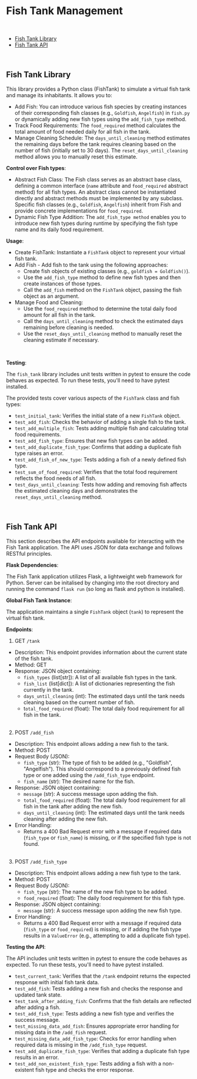 # Fish Tank Management
<br>

* [Fish Tank Library](#fish-tank-library)
* [Fish Tank API](#fish-tank-api)
<br>

## Fish Tank Library

This library provides a Python class (FishTank) to simulate a virtual fish tank and manage its inhabitants. It allows you to:

* Add Fish: You can introduce various fish species by creating instances of their corresponding fish classes (e.g., ```Goldfish```, ```Angelfish```) in ```fish.py``` or dynamically adding new fish types using the ```add_fish_type``` method.
* Track Food Requirements: The ```food_required``` method calculates the total amount of food needed daily for all fish in the tank.
* Manage Cleaning Schedule: The ```days_until_cleaning``` method estimates the remaining days before the tank requires cleaning based on the number of fish (initially set to 30 days). The ```reset_days_until_cleaning``` method allows you to manually reset this estimate.

**Control over Fish types**:

* Abstract Fish Class: The Fish class serves as an abstract base class, defining a common interface (```name``` attribute and ```food_required``` abstract method) for all fish types. An abstract class cannot be instantiated directly and abstract methods must be implemented by any subclass. Specific fish classes (e.g., ```Goldfish```, ```Angelfish```) inherit from Fish and provide concrete implementations for ```food_required```.
* Dynamic Fish Type Addition: The ```add_fish_type method``` enables you to introduce new fish types during runtime by specifying the fish type name and its daily food requirement.


**Usage**:

* Create FishTank: Instantiate a ```FishTank``` object to represent your virtual fish tank.
* Add Fish - Add fish to the tank using the following approaches:
    * Create fish objects of existing classes (e.g., ```goldfish = Goldfish()```).
    * Use the ```add_fish_type``` method to define new fish types and then create instances of those types.
    * Call the ```add_fish``` method on the ```FishTank``` object, passing the fish object as an argument.
* Manage Food and Cleaning:
    * Use the ```food_required``` method to determine the total daily food amount for all fish in the tank.
    * Call the ```days_until_cleaning``` method to check the estimated days remaining before cleaning is needed.
    * Use the ```reset_days_until_cleaning``` method to manually reset the cleaning estimate if necessary.
<br>

**Testing**:

The ```fish_tank``` library includes unit tests written in pytest to ensure the code behaves as expected. To run these tests, you'll need to have pytest installed.

The provided tests cover various aspects of the ```FishTank``` class and fish types:

* ```test_initial_tank```: Verifies the initial state of a new ```FishTank``` object.
* ```test_add_fish```: Checks the behavior of adding a single fish to the tank.
* ```test_add_multiple_fish```: Tests adding multiple fish and calculating total food requirements.
* ```test_add_fish_type```: Ensures that new fish types can be added.
* ```test_add_duplicate_fish_type```: Confirms that adding a duplicate fish type raises an error.
* ```test_add_fish_of_new_type```: Tests adding a fish of a newly defined fish type.
* ```test_sum_of_food_required```: Verifies that the total food requirement reflects the food needs of all fish.
* ```test_days_until_cleaning```: Tests how adding and removing fish affects the estimated cleaning days and demonstrates the ```reset_days_until_cleaning``` method.
<br>

## Fish Tank API

This section describes the API endpoints available for interacting with the Fish Tank application. The API uses JSON for data exchange and follows RESTful principles.

**Flask Dependencies**:

The Fish Tank application utilizes Flask, a lightweight web framework for Python. Server can be initalised by changing into the root directory and running the command ```flask run``` (so long as flask and python is installed).

**Global Fish Tank Instance**:

The application maintains a single ```FishTank``` object (```tank```) to represent the virtual fish tank.

**Endpoints**:

1. GET ```/tank```

* Description: This endpoint provides information about the current state of the fish tank.
* Method: GET
* Response: JSON object containing:
    * ```fish_types``` (list[str]): A list of all available fish types in the tank.
    * ```fish_list``` (list[dict]): A list of dictionaries representing the fish currently in the tank.
    * ```days_until_cleaning``` (int): The estimated days until the tank needs cleaning based on the current number of fish.
    * t```otal_food_required``` (float): The total daily food requirement for all fish in the tank.
<br><br>

2. POST ```/add_fish```

* Description: This endpoint allows adding a new fish to the tank.
* Method: POST
* Request Body (JSON):
    * ```fish_type``` (str): The type of fish to be added (e.g., "Goldfish", "Angelfish"). This should correspond to a previously defined fish type or one added using the ```/add_fish_type``` endpoint.
    * ```fish_name``` (str): The desired name for the fish.
* Response: JSON object containing:
    * ```message``` (str): A success message upon adding the fish.
    * ```total_food_required``` (float): The total daily food requirement for all fish in the tank after adding the new fish.
    * ```days_until_cleaning``` (int): The estimated days until the tank needs cleaning after adding the new fish.
* Error Handling:
    * Returns a 400 Bad Request error with a message if required data (```fish_type``` or ```fish_name```) is missing, or if the specified fish type is not found.
<br><br>

3. POST ```/add_fish_type```

* Description: This endpoint allows adding a new fish type to the tank.
* Method: POST
* Request Body (JSON):
    * ```fish_type``` (str): The name of the new fish type to be added.
    * ```food_required``` (float): The daily food requirement for this fish type.
* Response: JSON object containing:
    * ```message``` (str): A success message upon adding the new fish type.
* Error Handling:
    * Returns a 400 Bad Request error with a message if required data (```fish_type``` or ```food_required```) is missing, or if adding the fish type results in a ```ValueError``` (e.g., attempting to add a duplicate fish type).

**Testing the API**:

The API includes unit tests written in pytest to ensure the code behaves as expected. To run these tests, you'll need to have pytest installed.

* ```test_current_tank```: Verifies that the ```/tank``` endpoint returns the expected response with initial fish tank data.
* ```test_add_fish```: Tests adding a new fish and checks the response and updated tank state.
* ```test_tank_after_adding_fish```: Confirms that the fish details are reflected after adding a fish.
* ```test_add_fish_type```: Tests adding a new fish type and verifies the success message.
* ```test_missing_data_add_fish```: Ensures appropriate error handling for missing data in the ```/add_fish``` request.
* ```test_missing_data_add_fish_type```: Checks for error handling when required data is missing in the ```/add_fish_type``` request.
* ```test_add_duplicate_fish_type```: Verifies that adding a duplicate fish type results in an error.
* ```test_add_non_existent_fish_type```: Tests adding a fish with a non-existent fish type and checks the error response.